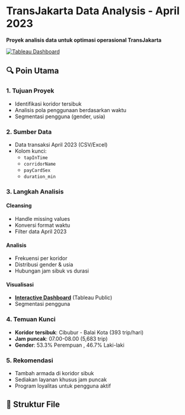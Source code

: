 # TransJakarta Data Analysis - April 2023  
**Proyek analisis data untuk optimasi operasional TransJakarta**  

[![Tableau Dashboard](https://img.shields.io/badge/View_Interactive_Dashboard-Tableau_Public-blue?logo=tableau)](https://public.tableau.com/app/profile/syafra.zamakhsyari.machmud/viz/Capstone2_17512758839070/Dashboard1?publish=yes)

## 🔍 Poin Utama  

### 1. Tujuan Proyek  
- Identifikasi koridor tersibuk  
- Analisis pola penggunaan berdasarkan waktu  
- Segmentasi pengguna (gender, usia)  

### 2. Sumber Data  
- Data transaksi April 2023 (CSV/Excel)  
- Kolom kunci:  
  - `tapInTime`  
  - `corridorName`  
  - `payCardSex`  
  - `duration_min`  

### 3. Langkah Analisis  
#### **Cleansing**  
- Handle missing values  
- Konversi format waktu  
- Filter data April 2023  

#### **Analisis**  
- Frekuensi per koridor  
- Distribusi gender & usia  
- Hubungan jam sibuk vs durasi  

#### **Visualisasi**  
- **[Interactive Dashboard](https://public.tableau.com/app/profile/syafra.zamakhsyari.machmud/viz/Capstone2_17512758839070/Dashboard1?publish=yes)** (Tableau Public)  
- Segmentasi pengguna  

### 4. Temuan Kunci  
- **Koridor tersibuk**: Cibubur - Balai Kota (393 trip/hari)  
- **Jam puncak**: 07.00-08.00 (5,683 trip)  
- **Gender**: 53.3% Perempuan , 46.7% Laki-laki

### 5. Rekomendasi  
- Tambah armada di koridor sibuk  
- Sediakan layanan khusus jam puncak  
- Program loyalitas untuk pengguna aktif  

## 📂 Struktur File  
